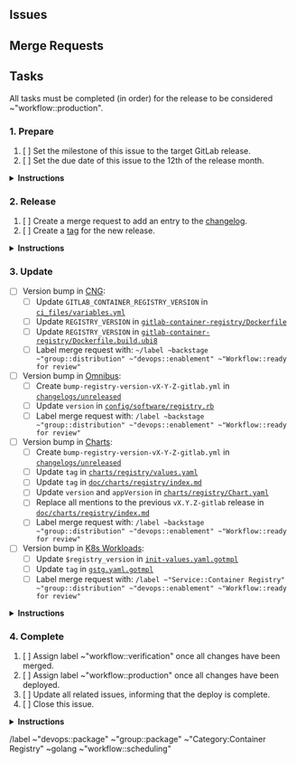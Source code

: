 <!--
Please use the following format for the issue title:

Release Version vX.Y.Z-gitlab

Example:

Release Version v2.7.7-gitlab
-->

## Issues
<!--
Please create an unordered list with the issues that this release should include.

Example:

* https://gitlab.com/gitlab-org/gitlab/issues/12345
* https://gitlab.com/gitlab-org/container-registry/issues/12345
-->

## Merge Requests
<!--
(Optional) Please create an unordered list with the merge requests that this release should include.

Example:

* https://gitlab.com/gitlab-org/gitlab/merge_requests/12345
* https://gitlab.com/gitlab-org/container-registry/merge_requests/12345
-->

## Tasks
All tasks must be completed (in order) for the release to be considered ~"workflow::production".

### 1. Prepare

1. [ ] Set the milestone of this issue to the target GitLab release.
1. [ ] Set the due date of this issue to the 12th of the release month.

<details>
<summary><b>Instructions</b></summary>
The due date is set to the 12th of each month to create a buffer of 5 days before the merge deadline on the 17th. See [Product Development Timeline](https://about.gitlab.com/handbook/engineering/workflow/#product-development-timeline) for more information about the GitLab release timings.
</details>

### 2. Release

1. [ ] Create a merge request to add an entry to the [changelog](https://gitlab.com/gitlab-org/container-registry/blob/release/2.8-gitlab/CHANGELOG.md).
1. [ ] Create a [tag](https://gitlab.com/gitlab-org/container-registry/-/tags) for the new release.

<details>
<summary><b>Instructions</b></summary>
Please mention this issue in the description of the changelog merge request.

See [release instructions](https://gitlab.com/gitlab-org/container-registry/-/tree/master/docs-gitlab#releases) for additional information.
</details>

### 3. Update

- [ ] Version bump in [CNG](https://gitlab.com/gitlab-org/build/CNG):
    - [ ] Update `GITLAB_CONTAINER_REGISTRY_VERSION` in [`ci_files/variables.yml`](https://gitlab.com/gitlab-org/build/CNG/blob/master/ci_files/variables.yml)
    - [ ] Update `REGISTRY_VERSION` in [`gitlab-container-registry/Dockerfile`](https://gitlab.com/gitlab-org/build/CNG/blob/master/gitlab-container-registry/Dockerfile)
    - [ ] Update `REGISTRY_VERSION` in [`gitlab-container-registry/Dockerfile.build.ubi8`](https://gitlab.com/gitlab-org/build/CNG/blob/master/gitlab-container-registry/Dockerfile.build.ubi8)
    - [ ] Label merge request with: `~/label ~backstage ~"group::distribution" ~"devops::enablement" ~"Workflow::ready for review"`
- [ ] Version bump in [Omnibus](https://gitlab.com/gitlab-org/omnibus-gitlab):
    - [ ] Create `bump-registry-version-vX-Y-Z-gitlab.yml` in [`changelogs/unreleased`](https://gitlab.com/gitlab-org/omnibus-gitlab/tree/master/changelogs/unreleased)
    - [ ] Update `version` in [`config/software/registry.rb`](https://gitlab.com/gitlab-org/omnibus-gitlab/blob/master/config/software/registry.rb)
    - [ ] Label merge request with: `/label ~backstage ~"group::distribution" ~"devops::enablement" ~"Workflow::ready for review"`
- [ ] Version bump in [Charts](https://gitlab.com/gitlab-org/charts):
    - [ ] Create `bump-registry-version-vX-Y-Z-gitlab.yml` in [`changelogs/unreleased`](https://gitlab.com/gitlab-org/charts/gitlab/blob/master/changelogs/unreleased)
    - [ ] Update `tag` in [`charts/registry/values.yaml`](https://gitlab.com/gitlab-org/charts/gitlab/blob/master/charts/registry/values.yaml)
    - [ ] Update `tag` in [`doc/charts/registry/index.md`](https://gitlab.com/gitlab-org/charts/gitlab/blob/master/doc/charts/registry/index.md)
    - [ ] Update `version` and `appVersion` in [`charts/registry/Chart.yaml`](https://gitlab.com/gitlab-org/charts/gitlab/-/blob/master/charts/registry/Chart.yaml)
    - [ ] Replace all mentions to the previous `vX.Y.Z-gitlab` release in [`doc/charts/registry/index.md`](https://gitlab.com/gitlab-org/charts/gitlab/blob/master/doc/charts/registry/index.md)
    - [ ] Label merge request with: `/label ~backstage ~"group::distribution" ~"devops::enablement" ~"Workflow::ready for review"`
- [ ] Version bump in [K8s Workloads](https://gitlab.com/gitlab-com/gl-infra/k8s-workloads/gitlab-com):
    - [ ] Update `$registry_version` in [`init-values.yaml.gotmpl`](https://gitlab.com/gitlab-com/gl-infra/k8s-workloads/gitlab-com/-/blob/master/releases/gitlab/values/init-values.yaml.gotmpl#L75)
    - [ ] Update `tag` in [`gstg.yaml.gotmpl`](https://gitlab.com/gitlab-com/gl-infra/k8s-workloads/gitlab-com/-/blob/master/releases/gitlab/values/gstg.yaml.gotmpl#L6)
    - [ ] Label merge request with: `/label ~"Service::Container Registry" ~"group::distribution" ~"devops::enablement" ~"Workflow::ready for review"`

<details>
<summary><b>Instructions</b></summary>

Bump the Container Registry version used in [CNG](https://gitlab.com/gitlab-org/build/CNG), [Omnibus](https://gitlab.com/gitlab-org/omnibus-gitlab), [Charts](https://gitlab.com/gitlab-org/charts) and [K8s Workloads](https://gitlab.com/gitlab-com/gl-infra/k8s-workloads/gitlab-com).

The CNG image is the pre-requisite for the remaining version bumps. Only CNG and K8s Workloads version bumps are required for a GitLab.com deployment. Charts and Omnibus version bumps are required for self-managed releases.

Create a merge request for each project. Mark parent tasks as completed once the corresponding merge requests are merged.

Version bump merge requests should appear automatically in the `Related merge requests` section of this issue.

Note: According to the [Distribution Team Merge Request Handling](https://about.gitlab.com/handbook/engineering/development/enablement/distribution/merge_requests.html#assigning-merge-requests) documentation, we should not assign merge requests to an individual.

#### Merge Request Template

For consistency, please use the following template for these merge requests:

##### Branch Name

`bump-container-registry-vX-Y-Z-gitlab`

##### Commit Message

`Bump Container Registry to vX.Y.Z-gitlab`

##### Title

`Bump Container Registry to vX.Y.Z-gitlab`

##### Description

Repeat the version subsection for multiple versions. As an example, to bump to v2.7.7 in a project where the current version is v2.7.5, create an entry for v2.7.6 and v2.7.7.

```md
## vX.Y.Z-gitlab
[Changelog](https://gitlab.com/gitlab-org/container-registry/blob/release/X.Y-gitlab/CHANGELOG.md#vXYZ-gitlab-YYYY-MM-DD)

Related to <!-- link to this release issue -->.
```

##### Changelog Entries

Some projects require a changelog entry, please use the following template whenever necessary:

```yml
---
title: Bump Container Registry to vX.Y.Z-gitlab
merge_request: # number (not the link) of the version bump merge request
author:
type: changed
```
</details>

### 4. Complete

1. [ ] Assign label ~"workflow::verification" once all changes have been merged.
1. [ ] Assign label ~"workflow::production" once all changes have been deployed.
1. [ ] Update all related issues, informing that the deploy is complete.
1. [ ] Close this issue.

<details>
<summary><b>Instructions</b></summary>
To see the version deployed in each environment, look at the [Grafana Container Registry dashboard](https://dashboards.gitlab.net/d/registry-pod/registry-pod-info?orgId=1):

![image](/uploads/3fd5b4902472f6cdcc56b9c2d333472f/image.png)
</details>

/label ~"devops::package" ~"group::package" ~"Category:Container Registry" ~golang ~"workflow::scheduling"
